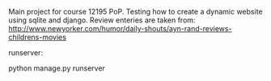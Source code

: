 Main project for course 12195 PoP.
Testing how to create a dynamic website using sqlite and django.
Review enteries are taken from:
http://www.newyorker.com/humor/daily-shouts/ayn-rand-reviews-childrens-movies


runserver:


python manage.py runserver
